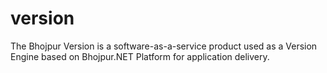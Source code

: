 # version
The Bhojpur Version is a software-as-a-service product used as a Version Engine based on Bhojpur.NET Platform for application delivery.
